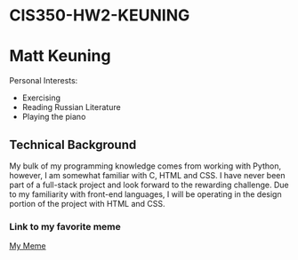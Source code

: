 # CIS350-HW2-KEUNING
# Matt Keuning
Personal Interests:
* Exercising
* Reading Russian Literature
* Playing the piano
## Technical Background
My bulk of my programming knowledge comes from working with Python, however, I am somewhat familiar with C, HTML and CSS. I have never been part of a full-stack project and look forward to the rewarding challenge. Due to my familiarity with front-end languages, I will be operating in the design portion of the project with HTML and CSS.
### Link to my favorite meme
[My Meme](https://ichef.bbci.co.uk/ace/ws/640/cpsprodpb/13643/production/_99372497_whatsubject.jpg.webp)

